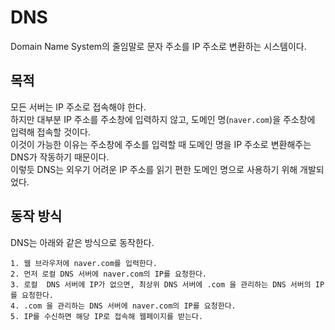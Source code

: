 # DNS
Domain Name System의 줄임말로 문자 주소를 IP 주소로 변환하는 시스템이다.  

## 목적
모든 서버는 IP 주소로 접속해야 한다.  
하지만 대부분 IP 주소를 주소창에 입력하지 않고, 도메인 명(`naver.com`)을 주소창에 입력해 접속할 것이다.  
이것이 가능한 이유는 주소창에 주소를 입력할 때 도메인 명을 IP 주소로 변환해주는 DNS가 작동하기 때문이다.  
이렇듯 DNS는 외우기 어려운 IP 주소를 읽기 편한 도메인 명으로 사용하기 위해 개발되었다.  

## 동작 방식
DNS는 아래와 같은 방식으로 동작한다.
```
1. 웹 브라우저에 naver.com를 입력한다.
2. 먼저 로컬 DNS 서버에 naver.com의 IP를 요청한다.
3. 로컬  DNS 서버에 IP가 없으면, 최상위 DNS 서버에 .com 을 관리하는 DNS 서버의 IP를 요청한다.
4. .com 을 관리하는 DNS 서버에 naver.com의 IP를 요청한다.
5. IP를 수신하면 해당 IP로 접속해 웹페이지를 받는다.
```


